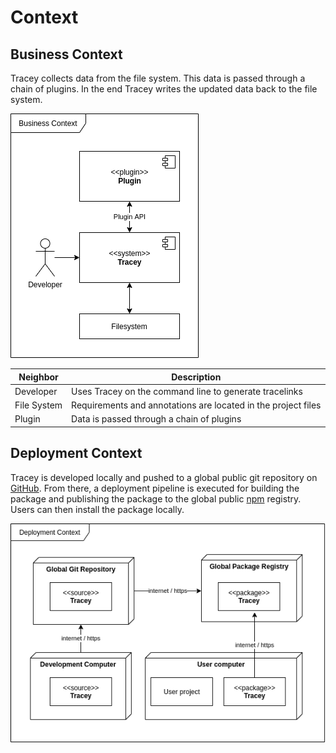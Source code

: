 # Context

## Business Context

Tracey collects data from the file system.
This data is passed through a chain of plugins.
In the end Tracey writes the updated data back to the file system.

![Business Context](./03_business-context.png "Business Context")

| Neighbor    | Description                                                   |
| ----------- | ------------------------------------------------------------- |
| Developer   | Uses Tracey on the command line to generate tracelinks        |
| File System | Requirements and annotations are located in the project files |
| Plugin      | Data is passed through a chain of plugins                     |

## Deployment Context

Tracey is developed locally and pushed to a global public git repository on [GitHub](https://github.com/konstantin-hatvan/traceability-tool). From there, a deployment pipeline is executed for building the package and publishing the package to the global public [npm](https://www.npmjs.com/package/tracey-cli) registry. Users can then install the package locally.

![Deployment Context](./03_deployment-context.png "Deployment Context")
